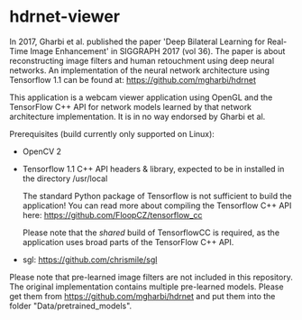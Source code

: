 # hdrnet-viewer

In 2017, Gharbi et al. published the paper 'Deep Bilateral Learning for Real-Time Image Enhancement' in SIGGRAPH 2017 (vol 36).
The paper is about reconstructing image filters and human retouchment using deep neural networks.
An implementation of the neural network architecture using Tensorflow 1.1 can be found at: https://github.com/mgharbi/hdrnet

This application is a webcam viewer application using OpenGL and the TensorFlow C++ API for network models learned by that network architecture implementation. It is in no way endorsed by Gharbi et al.

Prerequisites (build currently only supported on Linux):
- OpenCV 2
- Tensorflow 1.1 C++ API headers & library, expected to be in installed in the directory /usr/local

  The standard Python package of Tensorflow is not sufficient to build the application!
  You can read more about compiling the Tensorflow C++ API here: https://github.com/FloopCZ/tensorflow_cc
  
  Please note that the _shared_ build of TensorflowCC is required, as the application uses broad parts of the TensorFlow C++ API.
  
- sgl: https://github.com/chrismile/sgl

Please note that pre-learned image filters are not included in this repository. The original implementation contains multiple pre-learned models. Please get them from https://github.com/mgharbi/hdrnet and put them into the folder "Data/pretrained_models".
